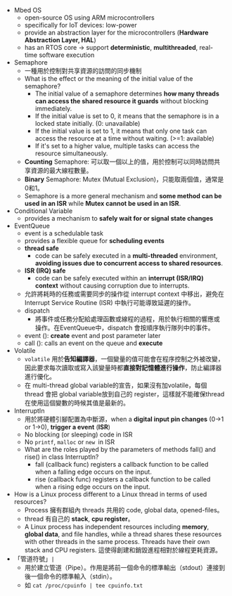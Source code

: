 
* Mbed OS
	* open-source OS using ARM microcontrollers
	* specifically for IoT devices: low-power
	* provide an abstraction layer for the microcontrollers (**Hardware Abstraction Layer, HAL**)
	* has an RTOS core → support **deterministic**, **multithreaded**, real-time software execution
* Semaphore
	* 一種用於控制對共享資源的訪問的同步機制
	* What is the effect or the meaning of the initial value of the semaphore?
		* The initial value of a semaphore determines **how many threads can access the shared resource it guards** without blocking immediately. 
		* If the initial value is set to 0, it means that the semaphore is in a locked state initially. (0: unavailable)
		* If the initial value is set to 1, it means that only one task can access the resource at a time without waiting. (>=1: available)
		* If it's set to a higher value, multiple tasks can access the resource simultaneously.
	* **Counting** Semaphore: 可以取一個以上的值，用於控制可以同時訪問共享資源的最大線程數量。
	* **Binary** Semaphore: Mutex (Mutual Exclusion)，只能取兩個值，通常是0和1。
	* Semaphore is a more general mechanism and **some method can be used in an ISR** while **Mutex cannot be used in an ISR**.
* Conditional Variable
	* provides a mechanism to **safely wait for or signal state changes**
* EventQueue
	* event is a schedulable task
	* provides a flexible queue for **scheduling events**
	* **thread safe**
		* code can be safely executed in a **multi-threaded** environment, **avoiding issues due to concurrent access to shared resources**.
	* **ISR (IRQ) safe**
		* code can be safely executed within an **interrupt (ISR/IRQ) context** without causing corruption due to interrupts.
	* 允許將耗時的任務或需要同步的操作從 interrupt context 中移出，避免在 Interrupt Service Routine (ISR) 中執行可能導致延遲的操作。
	* dispatch
		* 將事件或任務分配給處理函數或線程的過程，用於執行相關的響應或操作。在EventQueue中，dispatch 會按順序執行隊列中的事件。
	* event (): **create** event and post parameter later
	* call (): calls an event on the queue and **execute**
* Volatile
	* `volatile` 用於**告知編譯器**，一個變量的值可能會在程序控制之外被改變，因此要求每次讀取或寫入該變量時都**直接對記憶體進行操作**，防止編譯器進行優化。
	* 在 multi-thread global variable的宣告，如果沒有加volatile，每個 thread 會把 global variable放到自己的 register，這樣就不能確保thread在使用這個變數的時候其值是最新的。
* InterruptIn
	* 用於將硬體引腳配置為中斷源，when a **digital input pin changes** (0→1 or 1→0), **trigger a event** (**ISR**)
	* No blocking (or sleeping) code in ISR
	* No `printf`, `malloc` or `new `in ISR
	* What are the roles played by the parameters of methods fall() and rise() in class InterruptIn?
		* fall (callback func) registers a callback function to be called when a falling edge occurs on the input.
		* rise (callback func) registers a callback function to be called when a rising edge occurs on the input.
* How is a Linux process different to a Linux thread in terms of used resources?
	* Process 擁有群組內 threads 共用的 code, global data, opened-files。
	* thread 有自己的 **stack**, **cpu register**。
	* A Linux process has independent resources including **memory**, **global data**, and file handles, while a thread shares these resources with other threads in the same process. Threads have their own stack and CPU registers. 這使得創建和銷毀進程相對於線程更耗資源。
* 「管道符號」`|` 
	* 用於建立管道（Pipe）。作用是將前一個命令的標準輸出（stdout）連接到後一個命令的標準輸入（stdin）。
	* 如 `cat /proc/cpuinfo | tee cpuinfo.txt`